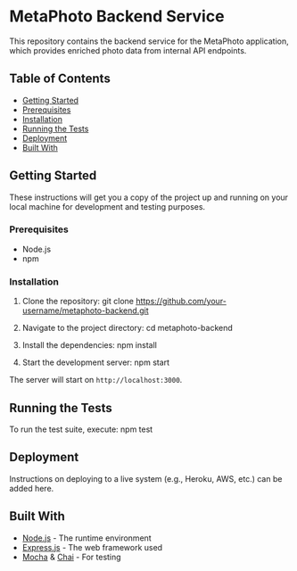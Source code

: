 # MetaPhoto Backend Service

This repository contains the backend service for the MetaPhoto application, which provides enriched photo data from internal API endpoints.

## Table of Contents

- [Getting Started](#getting-started)
- [Prerequisites](#prerequisites)
- [Installation](#installation)
- [Running the Tests](#running-the-tests)
- [Deployment](#deployment)
- [Built With](#built-with)

## Getting Started

These instructions will get you a copy of the project up and running on your local machine for development and testing purposes.

### Prerequisites

- Node.js
- npm

### Installation

1. Clone the repository:
git clone https://github.com/your-username/metaphoto-backend.git

2. Navigate to the project directory: cd metaphoto-backend

3. Install the dependencies: npm install

4. Start the development server: npm start

The server will start on `http://localhost:3000`.

## Running the Tests

To run the test suite, execute: npm test

## Deployment

Instructions on deploying to a live system (e.g., Heroku, AWS, etc.) can be added here.

## Built With

- [Node.js](https://nodejs.org/) - The runtime environment
- [Express.js](https://expressjs.com/) - The web framework used
- [Mocha](https://mochajs.org/) & [Chai](https://www.chaijs.com/) - For testing
